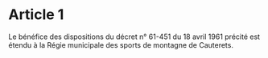 # Article 1

Le bénéfice des dispositions du décret n° 61-451 du 18 avril 1961 précité est étendu à la Régie municipale des sports de montagne de Cauterets.
